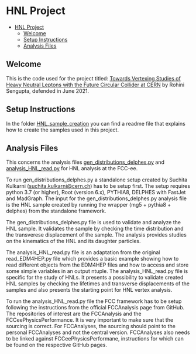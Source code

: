 # HNL Project

- [HNL Project](#hnl-project)
  * [Welcome](#welcome)
  * [Setup Instructions](#setup-instructions)
  * [Analysis Files](#analysis-files)

## Welcome
This is the code used for the project titled: [Towards Vertexing Studies of Heavy Neutral Leptons with the Future Circular Collider at CERN](http://urn.kb.se/resolve?urn=urn:nbn:se:uu:diva-444997) by Rohini Sengupta, defended in June 2021.

## Setup Instructions
In the folder [HNL_sample_creation](HNL_sample_creation) you can find a readme file that explains how to create the samples used in this project. 

## Analysis Files
This concerns the analysis files [gen_distributions_delphes.py](gen_distributions_delphes.py) and [analysis_HNL_read.py](analysis_HNL_read.py) for HNL analysis at the FCC-ee.

To run gen_distributions_delphes.py a standalone setup created by Suchita Kulkarni (suchita.kulkarni@cern.ch) has to be setup first.
The setup requires python 3.7 (or higher), Root (version 6.x), PYTHIA8, DELPHES with FastJet and MadGraph.
The input for the gen_distributions_delphes.py analysis file is the HNL sample created by running the wrapper (mg5 + pythia8 + delphes)
from the standalone framework.

The gen_distributions_delphes.py file is used to validate and analyze the HNL sample. It validates the sample by checking the time
distribution and the transverese displacement of the sample. The analysis provides studies on the kinematics of the HNL and its
daughter particles.

The analysis_HNL_read.py file is an adaptation from the original read_EDM4HEP.py file which provides a basic example showing how to read
different objects from the EDM4HEP files and how to access and store some simple variables in an output ntuple. The analysis_HNL_read.py
file is specific for the study of HNLs. It presents a possibility to validate created HNL samples by checking the lifetimes and transverse
displacements of the samples and also presents the starting point for HNL vertex analysis.

To run the analysis_HNL_read.py file the FCC framework has to be setup following the instructions from the official FCCAnalysis page
from GitHub. The repositories of interest are the FCCAnalysis and the FCCeePhysicsPerformance. It is very important to make sure that the
sourcing is correct. For FCCAnalyses, the sourcing should point to the personal FCCAnalyses and not the central version. FCCAnalyses also
needs to be  linked against FCCeePhysicsPerformane, instructions for which can be found on the respective GitHub pages.
